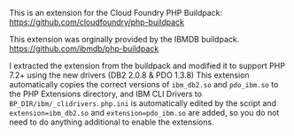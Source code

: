 This is an extension for the Cloud Foundry PHP Buildpack:
https://github.com/cloudfoundry/php-buildpack

This extension was orginally provided by the IBMDB buildpack. 
https://github.com/ibmdb/php-buildpack

I extracted the extension from the buildpack and modified it to support PHP 7.2+ using the new drivers (DB2 2.0.8 & PDO 1.3.8)
This extension automatically copies the correct versions of `ibm_db2.so` and `pdo_ibm.so` to the PHP Extensions directory, and IBM CLI Drivers to `BP_DIR/ibm/_clidrivers`. 
`php.ini` is automatically edited by the script and `extension=ibm_db2.so` and `extension=pdo_ibm.so` are added, so you do not need to do anything additional to enable the extensions.
